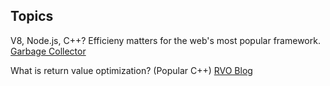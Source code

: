 ## Topics 

V8, Node.js, C++? Efficieny matters for the web's most popular framework.
[Garbage Collector](https://v8.dev/blog/high-performance-cpp-gc)

What is return value optimization? (Popular C++)
[RVO Blog](https://shaharmike.com/cpp/rvo/)
